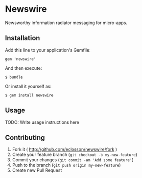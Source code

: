 # Newswire

Newsworthy information radiator messaging for micro-apps.

## Installation

Add this line to your application's Gemfile:

    gem 'newswire'

And then execute:

    $ bundle

Or install it yourself as:

    $ gem install newswire

## Usage

TODO: Write usage instructions here

## Contributing

1. Fork it ( http://github.com/eclosson/newswire/fork )
2. Create your feature branch (`git checkout -b my-new-feature`)
3. Commit your changes (`git commit -am 'Add some feature'`)
4. Push to the branch (`git push origin my-new-feature`)
5. Create new Pull Request
